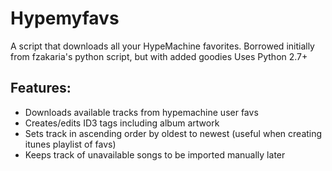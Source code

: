 # Hypemyfavs
A script that downloads all your HypeMachine favorites. 
Borrowed initially from fzakaria's python script, but with added goodies
Uses Python 2.7+

## Features:
- Downloads available tracks from hypemachine user favs
- Creates/edits ID3 tags including album artwork
- Sets track in ascending order by oldest to newest (useful when creating itunes playlist of favs)
- Keeps track of unavailable songs to be imported manually later
